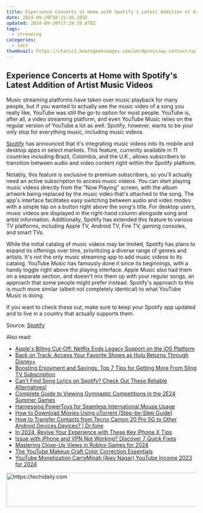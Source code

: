 ```yaml
---
title: Experience Concerts at Home with Spotify's Latest Addition of Artist Music Videos
date: 2024-09-29T18:15:16.103Z
updated: 2024-09-30T17:29:19.078Z
tags:
  - streaming
categories:
  - tech
thumbnail: https://static1.howtogeekimages.com/wordpress/wp-content/uploads/2024/03/spotify-music-videos-hero.jpg
---
```


## Experience Concerts at Home with Spotify's Latest Addition of Artist Music Videos

Music streaming platforms have taken over music playback for many people, but if you wanted to actually see the music video of a song you really like, YouTube was still the go-to option for most people. YouTube is, after all, a video streaming platform, and even YouTube Music relies on the regular version of YouTube a lot as well. Spotify, however, wants to be your only stop for everything music, including music videos.

[Spotify](https://facebook-video-recording.techidaily.com/new-navigate-your-way-to-the-best-idevice-apps-for-extracting-content-from-facebook/) has announced that it's integrating music videos into its mobile and desktop apps in select markets. This feature, currently available in 11 countries including Brazil, Colombia, and the U.K., allows subscribers to transition between audio and video content right within the Spotify platform.

 Notably, this feature is exclusive to premium subscribers, so you'll actually need an active subscription to access music videos. You can start playing music videos directly from the "Now Playing" screen, with the album artwork being replaced by the music video that's attached to the song. The app's interface facilitates easy switching between audio and video modes with a simple tap on a button right above the song's title. For desktop users, music videos are displayed in the right-hand column alongside song and artist information. Additionally, Spotify has extended this feature to various TV platforms, including Apple TV, Android TV, Fire TV, gaming consoles, and smart TVs.

 While the initial catalog of music videos may be limited, Spotify has plans to expand its offerings over time, prioritizing a diverse range of genres and artists. It's not the only music streaming app to add music videos to its catalog. YouTube Music has famously done it since its beginnings, with a handy toggle right above the playing interface. Apple Music also had them on a separate section, and doesn't mix them up with your regular songs, an approach that some people might prefer instead. Spotify's approach to this is much more similar (albeit not completely identical) to what YouTube Music is doing.

 If you want to check these out, make sure to keep your Spotify app updated and to live in a country that actually supports them.

 Source: [Spotify](https://newsroom.spotify.com/2024-03-13/music-videos-rolling-out-in-beta-to-premium-spotify-users-across-select-markets/)

<ins class="adsbygoogle"
     style="display:block"
     data-ad-format="autorelaxed"
     data-ad-client="ca-pub-7571918770474297"
     data-ad-slot="1223367746"></ins>

<ins class="adsbygoogle"
     style="display:block"
     data-ad-client="ca-pub-7571918770474297"
     data-ad-slot="8358498916"
     data-ad-format="auto"
     data-full-width-responsive="true"></ins>

<span class="atpl-alsoreadstyle">Also read:</span>
<div><ul>
<li><a href="https://media-tips.techidaily.com/apples-billing-cut-off-netflix-ends-legacy-support-on-the-ios-platform/"><u>Apple's Billing Cut-Off: Netflix Ends Legacy Support on the iOS Platform</u></a></li>
<li><a href="https://media-tips.techidaily.com/back-on-track-access-your-favorite-shows-as-hulu-returns-through-disneyplus/"><u>Back on Track: Access Your Favorite Shows as Hulu Returns Through Disney+</u></a></li>
<li><a href="https://media-tips.techidaily.com/boosting-enjoyment-and-savings-top-7-tips-for-getting-more-from-sling-tv-subscription/"><u>Boosting Enjoyment and Savings: Top 7 Tips for Getting More From Sling TV Subscription</u></a></li>
<li><a href="https://media-tips.techidaily.com/cant-find-song-lyrics-on-spotify-check-out-these-reliable-alternatives/"><u>Can't Find Song Lyrics on Spotify? Check Out These Reliable Alternatives!</u></a></li>
<li><a href="https://media-tips.techidaily.com/complete-guide-to-viewing-gymnastic-competitions-in-the-2e24-summer-games/"><u>Complete Guide to Viewing Gymnastic Competitions in the 2E24 Summer Games</u></a></li>
<li><a href="https://windows11.techidaily.com/harnessing-powertoys-for-seamless-international-mouse-usage/"><u>Harnessing PowerToys for Seamless International Mouse Usage</u></a></li>
<li><a href="https://tech-renaissance.techidaily.com/how-to-download-movies-using-utorrent-step-by-step-guide/"><u>How to Download Movies Using uTorrent [Step-by-Step Guide]</u></a></li>
<li><a href="https://blog-min.techidaily.com/how-to-transfer-contacts-from-tecno-camon-20-pro-5g-to-other-android-devices-devices-drfone-by-drfone-transfer-from-android-transfer-from-android/"><u>How to Transfer Contacts from Tecno Camon 20 Pro 5G to Other Android Devices Devices? | Dr.fone</u></a></li>
<li><a href="https://article-posts.techidaily.com/in-2024-revive-your-experience-with-these-key-iphone-x-tips/"><u>In 2024, Revive Your Experience with These Key iPhone X Tips</u></a></li>
<li><a href="https://fox-that.techidaily.com/1721468356968-issue-with-iphone-and-vpn-not-working-discover-7-quick-fixes/"><u>Issue with iPhone and VPN Not Working? Discover 7 Quick Fixes</u></a></li>
<li><a href="https://fox-helps.techidaily.com/mastering-close-up-views-in-roblox-games-for-2024/"><u>Mastering Close-Up Views in Roblox Games for 2024</u></a></li>
<li><a href="https://youtube-sure.techidaily.com/outube-makeup-craft-color-correction-essentials/"><u>The YouTube Makeup Craft Color Correction Essentials</u></a></li>
<li><a href="https://youtube-video-recordings.techidaily.com/youtube-monetization-carryminati-ajey-nagar-youtube-income-2023-for-2024/"><u>YouTube Monetization CarryMinati (Ajey Nagar) YouTube Income 2023 for 2024</u></a></li>
</ul></div>

<!-- affiliate ads begin -->
<a href="https://appsumo.8odi.net/c/5597632/2151892/7443" target="_top" id="2151892">
  <img src="//a.impactradius-go.com/display-ad/7443-2151892" border="0" alt="https://techidaily.com" width="600" height="90"/>
</a>
<img height="0" width="0" src="https://appsumo.8odi.net/i/5597632/2151892/7443" style="position:absolute;visibility:hidden;" border="0" />
<!-- affiliate ads end -->

